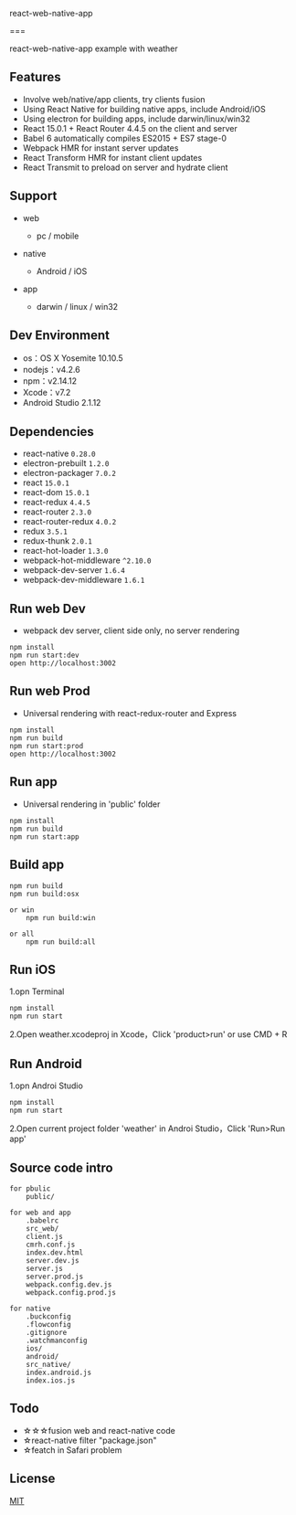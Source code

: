 react-web-native-app

===

react-web-native-app example with weather

## Features

* Involve web/native/app clients, try clients fusion
* Using React Native for building native apps, include Android/iOS
* Using electron for building apps, include darwin/linux/win32
* React 15.0.1 + React Router 4.4.5 on the client and server
* Babel 6 automatically compiles ES2015 + ES7 stage-0
* Webpack HMR for instant server updates
* React Transform HMR for instant client updates
* React Transmit to preload on server and hydrate client

## Support 

* web
	* pc / mobile

* native
	* Android / iOS

* app
	* darwin / linux / win32

## Dev Environment

* os：OS X Yosemite 10.10.5
* nodejs：v4.2.6
* npm：v2.14.12
* Xcode：v7.2
* Android Studio 2.1.12

## Dependencies

* react-native `0.28.0`
* electron-prebuilt `1.2.0`
* electron-packager `7.0.2`
* react `15.0.1`
* react-dom `15.0.1`
* react-redux `4.4.5`
* react-router `2.3.0`
* react-router-redux `4.0.2`
* redux `3.5.1`
* redux-thunk `2.0.1`
* react-hot-loader `1.3.0`
* webpack-hot-middleware `^2.10.0`
* webpack-dev-server `1.6.4`
* webpack-dev-middleware `1.6.1`


## Run web Dev

* webpack dev server, client side only, no server rendering

```
npm install
npm run start:dev
open http://localhost:3002
```

## Run web Prod

* Universal rendering with react-redux-router and Express

```
npm install
npm run build
npm run start:prod
open http://localhost:3002
```

## Run app

* Universal rendering in 'public' folder

```
npm install
npm run build
npm run start:app
```

## Build app

```
npm run build
npm run build:osx

or win
	npm run build:win

or all
	npm run build:all
```
## Run iOS

1.opn Terminal
```
npm install
npm run start
```

2.Open weather.xcodeproj in Xcode，Click 'product>run' or use CMD + R

## Run Android

1.opn Androi Studio
```
npm install
npm run start
```

2.Open current project folder 'weather' in Androi Studio，Click 'Run>Run app'

## Source code intro
```
for pbulic
	public/

for web and app
	.babelrc
	src_web/
	client.js
	cmrh.conf.js
	index.dev.html
	server.dev.js
	server.js
	server.prod.js
	webpack.config.dev.js
	webpack.config.prod.js

for native
	.buckconfig
	.flowconfig
	.gitignore
	.watchmanconfig
	ios/
	android/
	src_native/
	index.android.js
	index.ios.js
```

## Todo

* ☆☆☆fusion web and react-native code 
* ☆react-native filter "package.json"
* ☆featch in Safari problem

## License

[MIT](http://isekivacenz.mit-license.org/)
